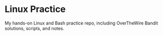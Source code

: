 # Linux Practice

My hands-on Linux and Bash practice repo, including OverTheWire Bandit solutions, scripts, and notes.
